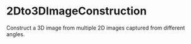# 2Dto3DImageConstruction
Construct a 3D image from multiple 2D images captured from different angles.
